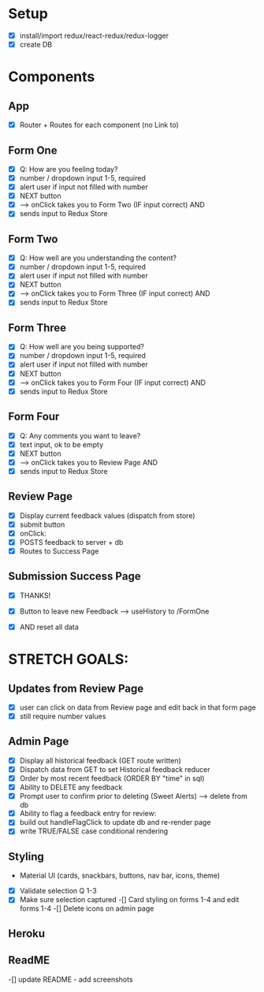 # Setup
-[x] install/import redux/react-redux/redux-logger
-[x] create DB

# Components

## App
-[x] Router + Routes for each component (no Link to)

## Form One
-[x] Q: How are you feeling today?
-[x] number / dropdown input 1-5, required
-[x] alert user if input not filled with number
-[x] NEXT button
-[x] --> onClick takes you to Form Two (IF input correct) AND
-[x] sends input to Redux Store

## Form Two
-[x] Q: How well are you understanding the content?
-[x] number / dropdown input 1-5, required
-[x] alert user if input not filled with number
-[x] NEXT button
-[x] --> onClick takes you to Form Three (IF input correct) AND
-[x] sends input to Redux Store

## Form Three
-[x] Q: How well are you being supported?
-[x] number / dropdown input 1-5, required
-[x] alert user if input not filled with number
-[x] NEXT button
-[x] --> onClick takes you to Form Four (IF input correct) AND
-[x] sends input to Redux Store

## Form Four
-[x] Q: Any comments you want to leave?
-[x] text input, ok to be empty
-[x] NEXT button
-[x] --> onClick takes you to Review Page AND
-[x] sends input to Redux Store

## Review Page
-[x] Display current feedback values (dispatch from store)
-[x] submit button
-[x] onClick:
-[x] POSTS feedback to server + db
-[x] Routes to Success Page

## Submission Success Page
-[x] THANKS!
-[x] Button to leave new Feedback --> useHistory to /FormOne 
-[x] AND reset all data


# STRETCH GOALS:

## Updates from Review Page
-[x] user can click on data from Review page and edit back in that form page
-[x] still require number values

## Admin Page
-[x] Display all historical feedback (GET route written) 
-[x] Dispatch data from GET to set Historical feedback reducer
-[x] Order by most recent feedback (ORDER BY "time" in sql)
-[x] Ability to DELETE any feedback
-[x] Prompt user to confirm prior to deleting (Sweet Alerts) --> delete from db
-[x] Ability to flag a feedback entry for review:
-[x] build out handleFlagClick to update db and re-render page
-[x] write TRUE/FALSE case conditional rendering

## Styling
- Material UI (cards, snackbars, buttons, nav bar, icons, theme)
-[x] Validate selection Q 1-3
-[x] Make sure selection captured
-[] Card styling on forms 1-4 and edit forms 1-4
-[] Delete icons on admin page

## Heroku

## ReadME
-[] update README - add screenshots